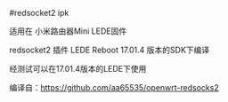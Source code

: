 ﻿#redsocket2 ipk

适用在 小米路由器Mini LEDE固件

redsocket2 插件 LEDE Reboot 17.01.4 版本的SDK下编译

经测试可以在17.01.4版本的LEDE下使用

编译自：https://github.com/aa65535/openwrt-redsocks2

